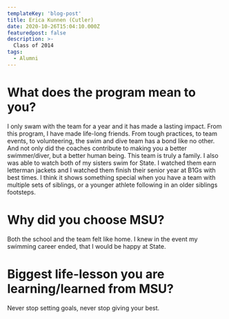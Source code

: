 ```yaml
---
templateKey: 'blog-post'
title: Erica Kunnen (Cutler)
date: 2020-10-26T15:04:10.000Z
featuredpost: false
description: >-
  Class of 2014
tags:
  - Alumni
---
```


# What does the program mean to you?
I only swam with the team for a year and it has made a lasting impact. From this program, I have made life-long friends. From tough practices, to team events, to volunteering, the swim and dive team has a bond like no other. And not only did the coaches contribute to making you a better swimmer/diver, but a better human being. This team is truly a family.
I also was able to watch both of my sisters swim for State. I watched them earn letterman jackets and I watched them finish their senior year at B1Gs with best times.
I think it shows something special when you have a team with multiple sets of siblings, or a younger athlete following in an older siblings footsteps. 


# Why did you choose MSU?
Both the school and the team felt like home. I knew in the event my swimming career ended, that I would be happy at State.

# Biggest life-lesson you are learning/learned from MSU?

Never stop setting goals, never stop giving your best.